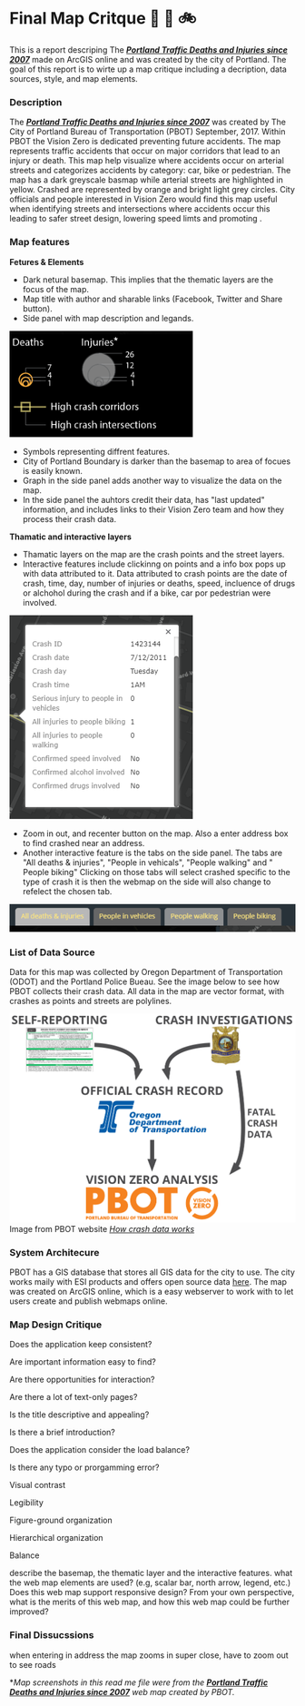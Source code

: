 # Final Map Critque :walking: :car: :bike:
This is a report descriping The [***Portland Traffic Deaths and Injuries since 2007***](https://pdx.maps.arcgis.com/apps/MapSeries/index.html?appid=5385b143768c445db915a9c7fad32ebe) made on ArcGIS online and was created by the city of Portland. The goal of this report is to wirte up a map critique including a decription, data sources, style, and map elements.

### Description
The [***Portland Traffic Deaths and Injuries since 2007***](https://pdx.maps.arcgis.com/apps/MapSeries/index.html?appid=5385b143768c445db915a9c7fad32ebe) was created by The City of Portland Bureau of Transportation (PBOT) September, 2017. Within PBOT the Vision Zero is dedicated preventing future accidents. The map represents traffic accidents that occur on major corridors that lead to an injury or death. This map help visualize where accidents occur on arterial streets and categorizes accidents by category: car, bike or pedestrian. The map has a dark greyscale basmap while arterial streets are highlighted in yellow. Crashed are represented by orange and bright light grey circles. City officials and people interested in Vision Zero would find this map useful when identifying streets and intersections where accidents occur this leading to safer street design, lowering speed limts and promoting . 

### Map features
**Fetures & Elements**
* Dark netural basemap. This implies that the thematic layers are the focus of the map.
* Map title with author and sharable links (Facebook, Twitter and Share button).
* Side panel with map description and legands.

![alt text](https://github.com/garciahan/Final_MapCritque/blob/master/legand.PNG)

* Symbols representing diffrent features.
* City of Portland Boundary is darker than the basemap to area of focues is easily known.
* Graph in the side panel adds another way to visualize the data on the map.
* In the side panel the auhtors credit their data, has "last updated" information, and includes links to their Vision Zero team and how they process their crash data. 

**Thamatic and interactive layers**
* Thamatic layers on the map are the crash points and the street layers.
* Interactive features include clickinng on points and a info box pops up with data attributed to it. Data attributed to crash points are the date of crash, time, day, number of injuries or deaths, speed, incluence of drugs or alchohol during the crash and if a bike, car por pedestrian were involved. 

![alt text](https://github.com/garciahan/Final_MapCritque/blob/master/popup.PNG)

* Zoom in out, and recenter button on the map. Also a enter address box to find crashed near an address. 
* Another interactive feature is the tabs on the side panel. The tabs are "All deaths & injuries", "People in vehicals", "People walking" and " People biking" Clicking on those tabs will select crashed specific to the type of crash it is then the webmap on the side will also change to refelect the chosen tab.

![alt text](https://github.com/garciahan/Final_MapCritque/blob/master/tab.PNG)

### List of Data Source
Data for this map was collected by Oregon Department of Transportation (ODOT) and the Portland Police Bueau. See the image below to see how PBOT collects their crash data. All data in the map are vector format, with crashes as points and streets are polylines.

![alt text](https://github.com/garciahan/Final_MapCritque/blob/master/Crashdiagram.png)
Image from PBOT website [*How crash data works*](https://www.portlandoregon.gov/transportation/article/595691)

### System Architecure
PBOT has a GIS database that stores all GIS data for the city to use. The city works maily with ESI products and offers open source data [here](https://gis-pdx.opendata.arcgis.com/). The map was created on ArcGIS online, which is a easy webserver to work with to let users create and publish webmaps online. 

### Map Design Critique

Does the application keep consistent?

Are important information easy to find?

Are there opportunities for interaction?

Are there a lot of text-only pages?

Is the title descriptive and appealing?

Is there a brief introduction?

Does the application consider the load balance?

Is there any typo or prorgamming error?

Visual contrast

Legibility

Figure-ground organization

Hierarchical organization

Balance

describe the basemap, the thematic layer and the interactive features.
what the web map elements are used? (e.g, scalar bar, north arrow, legend, etc.)
Does this web map support responsive design?
From your own perspective, what is the merits of this web map, and how this web map could be further improved?

### Final Dissucssions
when entering in address the map zooms in super close, have to zoom out to see roads


**Map screenshots in this read me file were from the [***Portland Traffic Deaths and Injuries since 2007***](https://pdx.maps.arcgis.com/apps/MapSeries/index.html?appid=5385b143768c445db915a9c7fad32ebe) web map created by PBOT.*
